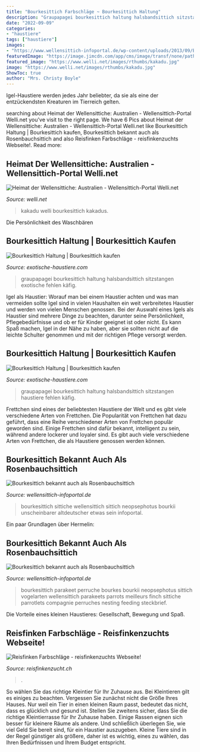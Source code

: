 ```yaml
---
title: "Bourkesittich Farbschläge ~ Bourkesittich Haltung"
description: "Graupapagei bourkesittich haltung halsbandsittich sitzstangen exotische fehlen käfig"
date: "2022-09-09"
categories:
- "haustiere"
tags: ["haustiere"]
images:
- "https://www.wellensittich-infoportal.de/wp-content/uploads/2013/09/Bourkesittich-1030x687.jpg"
featuredImage: "https://image.jimcdn.com/app/cms/image/transf/none/path/s7cebf6599428483b/image/i95cd1831f9b31f65/version/1465715967/image.jpg"
featured_image: "https://www.welli.net/images/rthumbs/kakadu.jpg"
image: "https://www.welli.net/images/rthumbs/kakadu.jpg"
ShowToc: true
author: "Mrs. Christy Boyle"
---
```



Igel-Haustiere werden jedes Jahr beliebter, da sie als eine der entzückendsten Kreaturen im Tierreich gelten.

	

		
searching about Heimat der Wellensittiche: Australien - Wellensittich-Portal Welli.net you've visit to the right page. We have 6 Pics about Heimat der Wellensittiche: Australien - Wellensittich-Portal Welli.net like Bourkesittich Haltung | Bourkesittich kaufen, Bourkesittich bekannt auch als Rosenbauchsittich and also Reisfinken Farbschläge - reisfinkenzuchts Webseite!. Read more:
		
    
## Heimat Der Wellensittiche: Australien - Wellensittich-Portal Welli.net

<img loading=lazy src="https://www.welli.net/images/rthumbs/kakadu.jpg" onerror="this.onerror=null;this.src='https://tse1.mm.bing.net/th?id=OIP.M4xZ7d8nBm7kI8MDdg8FqgAAAA&amp;pid=15.1';" alt="Heimat der Wellensittiche: Australien - Wellensittich-Portal Welli.net">

_Source: welli.net_

>kakadu welli bourkesittich kakadus. 

	

Die Persönlichkeit des Waschbären

    
## Bourkesittich Haltung | Bourkesittich Kaufen

<img loading=lazy src="https://exotische-haustiere.com/wp-content/uploads/2021/02/Bourkesittich-Sitzstangen.jpg" onerror="this.onerror=null;this.src='https://tse3.mm.bing.net/th?id=OIP.48UddbOTKtZYHKwPDXArBQHaH9&amp;pid=15.1';" alt="Bourkesittich Haltung | Bourkesittich kaufen">

_Source: exotische-haustiere.com_

>graupapagei bourkesittich haltung halsbandsittich sitzstangen exotische fehlen käfig. 

	

Igel als Haustier: Worauf man bei einem Haustier achten und was man vermeiden sollte
Igel sind in vielen Haushalten ein weit verbreitetes Haustier und werden von vielen Menschen genossen. Bei der Auswahl eines Igels als Haustier sind mehrere Dinge zu beachten, darunter seine Persönlichkeit, Pflegebedürfnisse und ob er für Kinder geeignet ist oder nicht. Es kann Spaß machen, Igel in der Nähe zu haben, aber sie sollten nicht auf die leichte Schulter genommen und mit der richtigen Pflege versorgt werden.

    
## Bourkesittich Haltung | Bourkesittich Kaufen

<img loading=lazy src="https://exotische-haustiere.com/wp-content/uploads/2021/02/Bourkesittich-Sitzstangen-586x630.jpg" onerror="this.onerror=null;this.src='https://tse3.mm.bing.net/th?id=OIP.ZlQsvMKqbfprXVyjWAHRhQHaH9&amp;pid=15.1';" alt="Bourkesittich Haltung | Bourkesittich kaufen">

_Source: exotische-haustiere.com_

>graupapagei bourkesittich haltung halsbandsittich sitzstangen haustiere fehlen käfig. 

	

Frettchen sind eines der beliebtesten Haustiere der Welt und es gibt viele verschiedene Arten von Frettchen.
Die Popularität von Frettchen hat dazu geführt, dass eine Reihe verschiedener Arten von Frettchen populär geworden sind. Einige Frettchen sind dafür bekannt, intelligent zu sein, während andere lockerer und loyaler sind. Es gibt auch viele verschiedene Arten von Frettchen, die als Haustiere genossen werden können.

    
## Bourkesittich Bekannt Auch Als Rosenbauchsittich

<img loading=lazy src="https://www.wellensittich-infoportal.de/wp-content/uploads/2013/09/Bourkesittich-1030x687.jpg" onerror="this.onerror=null;this.src='https://tse1.mm.bing.net/th?id=OIP.DgPNcMnQKs_jjE6t4gM6WAHaE8&amp;pid=15.1';" alt="Bourkesittich bekannt auch als Rosenbauchsittich">

_Source: wellensittich-infoportal.de_

>bourkesittich sittiche wellensittich sittich neopsephotus bourkii unscheinbarer altdeutscher etwas sein infoportal. 

	

Ein paar Grundlagen über Hermelin:

    
## Bourkesittich Bekannt Auch Als Rosenbauchsittich

<img loading=lazy src="https://www.wellensittich-infoportal.de/wp-content/uploads/2013/09/wildfarbener-Bourkesittich-1030x687.jpg" onerror="this.onerror=null;this.src='https://tse3.mm.bing.net/th?id=OIP.LizQvDc47nife2pcs3uCtQHaE8&amp;pid=15.1';" alt="Bourkesittich bekannt auch als Rosenbauchsittich">

_Source: wellensittich-infoportal.de_

>bourkesittich parakeet perruche bourkes bourkii neopsephotus sittich vogelarten wellensittich parakeets parrots meilleurs finch sittiche parrotlets compagnie perruches nesting feeding steckbrief. 

	

Die Vorteile eines kleinen Haustieres: Gesellschaft, Bewegung und Spaß.

    
## Reisfinken Farbschläge - Reisfinkenzuchts Webseite!

<img loading=lazy src="https://image.jimcdn.com/app/cms/image/transf/none/path/s7cebf6599428483b/image/i95cd1831f9b31f65/version/1465715967/image.jpg" onerror="this.onerror=null;this.src='https://tse4.mm.bing.net/th?id=OIP.G-OOyoRgkrjlkPLtxlafmwAAAA&amp;pid=15.1';" alt="Reisfinken Farbschläge - reisfinkenzuchts Webseite!">

_Source: reisfinkenzucht.ch_

>. 

	

So wählen Sie das richtige Kleintier für Ihr Zuhause aus.
Bei Kleintieren gilt es einiges zu beachten. Vergessen Sie zunächst nicht die Größe Ihres Hauses. Nur weil ein Tier in einen kleinen Raum passt, bedeutet das nicht, dass es glücklich und gesund ist. Stellen Sie zweitens sicher, dass Sie die richtige Kleintierrasse für Ihr Zuhause haben. Einige Rassen eignen sich besser für kleinere Räume als andere. Und schließlich überlegen Sie, wie viel Geld Sie bereit sind, für ein Haustier auszugeben. Kleine Tiere sind in der Regel günstiger als größere, daher ist es wichtig, eines zu wählen, das Ihren Bedürfnissen und Ihrem Budget entspricht.

